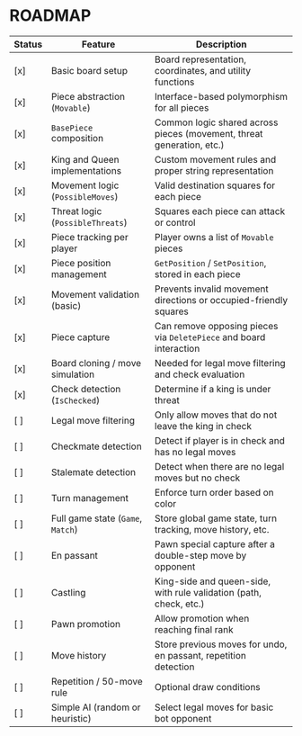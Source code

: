 # ROADMAP

| Status | Feature                              | Description                                                                 |
|--------|--------------------------------------|-----------------------------------------------------------------------------|
| [x]     | Basic board setup                    | Board representation, coordinates, and utility functions                   |
| [x]     | Piece abstraction (`Movable`)        | Interface-based polymorphism for all pieces                                |
| [x]     | `BasePiece` composition              | Common logic shared across pieces (movement, threat generation, etc.)      |
| [x]     | King and Queen implementations       | Custom movement rules and proper string representation                     |
| [x]     | Movement logic (`PossibleMoves`)     | Valid destination squares for each piece                                   |
| [x]     | Threat logic (`PossibleThreats`)     | Squares each piece can attack or control                                   |
| [x]     | Piece tracking per player            | Player owns a list of `Movable` pieces                                     |
| [x]     | Piece position management            | `GetPosition` / `SetPosition`, stored in each piece                        |
| [x]     | Movement validation (basic)          | Prevents invalid movement directions or occupied-friendly squares          |
| [x]     | Piece capture                        | Can remove opposing pieces via `DeletePiece` and board interaction         |
| [x]     | Board cloning / move simulation      | Needed for legal move filtering and check evaluation                       |
| [x]     | Check detection (`IsChecked`)        | Determine if a king is under threat                                        |
| [ ]     | Legal move filtering                 | Only allow moves that do not leave the king in check                       |
| [ ]     | Checkmate detection                  | Detect if player is in check and has no legal moves                        |
| [ ]     | Stalemate detection                  | Detect when there are no legal moves but no check                          |
| [ ]     | Turn management                      | Enforce turn order based on color                                          |
| [ ]     | Full game state (`Game`, `Match`)    | Store global game state, turn tracking, move history, etc.                 |
| [ ]     | En passant                           | Pawn special capture after a double-step move by opponent                  |
| [ ]     | Castling                             | King-side and queen-side, with rule validation (path, check, etc.)         |
| [ ]     | Pawn promotion                       | Allow promotion when reaching final rank                                   |
| [ ]     | Move history                         | Store previous moves for undo, en passant, repetition detection            |
| [ ]     | Repetition / 50-move rule            | Optional draw conditions                                                   |
| [ ]     | Simple AI (random or heuristic)      | Select legal moves for basic bot opponent                                  |


